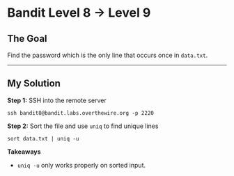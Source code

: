 
# Bandit Level 8 → Level 9

## The Goal  
Find the password which is the only line that occurs once in `data.txt`.

---

## My Solution

**Step 1:** SSH into the remote server  
```
ssh bandit8@bandit.labs.overthewire.org -p 2220

```
**Step 2:** Sort the file and use `uniq` to find unique lines

```
sort data.txt | uniq -u

```
**Takeaways**

- `uniq -u` only works properly on sorted input.

